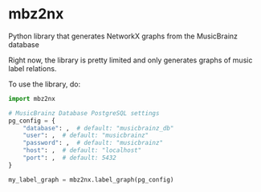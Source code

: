 # mbz2nx
Python library that generates NetworkX graphs from the MusicBrainz database

Right now, the library is pretty limited and only generates graphs of music label relations.

To use the library, do:

```python
import mbz2nx

# MusicBrainz Database PostgreSQL settings
pg_config = {
    "database": ,  # default: "musicbrainz_db"
    "user": ,  # default: "musicbrainz"
    "password": ,  # default: "musicbrainz"
    "host": ,  # default: "localhost"
    "port": ,  # default: 5432
}

my_label_graph = mbz2nx.label_graph(pg_config)
```
